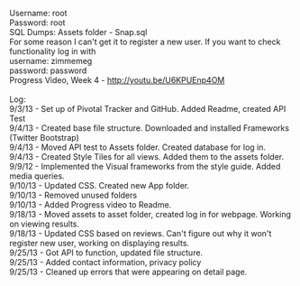Username: root<br>
Password: root<br>
SQL Dumps: Assets folder - Snap.sql<br>
For some reason I can't get it to register a new user. If you want to check functionality log in with<br>
username: zimmemeg<br>
password: password
<br>
Progress Video, Week 4 - http://youtu.be/U6KPUEnp4OM
<br><br>
Log:<br>
9/3/13 -  Set up of Pivotal Tracker and GitHub. Added Readme, created API Test<br>
9/4/13 - Created base file structure. Downloaded and installed Frameworks (Twitter Bootstrap)<br>
9/4/13 - Moved API test to Assets folder. Created database for log in.<br>
9/4/13 - Created Style Tiles for all views. Added them to the assets folder.<br>
9/9/12 - Implemented the Visual frameworks from the style guide. Added media queries.<br>
9/10/13 - Updated CSS. Created new App folder.<br>
9/10/13 - Removed unused folders<br>
9/10/13 - Added Progress video to Readme.<br>
9/18/13 - Moved assets to asset folder, created log in for webpage. Working on viewing results.<br>
9/18/13 - Updated CSS based on reviews. Can't figure out why it won't register new user, working on displaying results.<br>
9/25/13 - Got API to function, updated file structure.<br>
9/25/13 - Added contact information, privacy policy<br>
9/25/13 - Cleaned up errors that were appearing on detail page.<br>